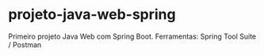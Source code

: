 # projeto-java-web-spring
Primeiro projeto Java Web com Spring Boot. Ferramentas: Spring Tool Suite / Postman
